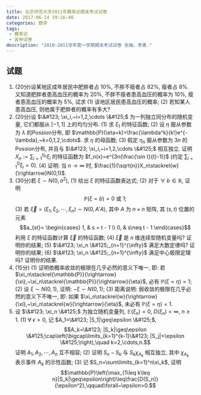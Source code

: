 ```yaml
---
title: 北京师范大学2011年概率论期末考试试卷
date: 2017-06-14 19:16:48
categories: 数学
tags:
 - 概率论
 - 各种试卷
description: "2010-2011学年第一学期期末考试试卷 张梅、李勇."
---
```


## 试题

1. (20分)设某地区成年居民中肥胖者占 $10\%$, 不胖不瘦者占 $82\%$, 瘦者占 $8\%$. 又知道肥胖者患高血压的概率为 $20\%$, 不胖不瘦者患高血压的概率为 $10\%$, 瘦者患高血压的概率为 $5\%$, 试求
    (1) 该地区居民患高血压的概率; 
    (2) 若知某人患高血压, 则他属于肥胖者的概率有多大? 
2. (20分)设 $\&#123; \xi_i,~i=1,2,\cdots \&#125;$ 为一列独立同分布的随机变量, 它们都服从 $[-1,1]$ 上的均匀分布.
    (1) 求 $\xi_1$ 的特征函数; 
    (2) 设 $\eta$ 服从参数为 $\lambda$ 的Possion分布, 即 $\mathbb{P}(\eta=k)=\frac{\lambda^k}{k!}e^{-\lambda},~k=0,1,2,\cdots$. 求 $\eta$ 的母函数; 
    (3) 假定 $\eta_n$ 服从参数为 $3n$ 的Possion分布, 并且与 $\&#123; \xi_i,~i=1,2,\cdots \&#125;$ 相互独立. 证明 $X_n:=\sum\nolimits_{i=1}^{\eta_n}\xi_i$ 的特征函数为 $f_n(x)=e^{3n(\frac{\sin t}{t}-1)}$ (约定 $\sum\nolimits_{i=1}^0\xi_i=0$).
    (4) 证明: 当 $n\to\infty$ 时, $\frac{1}{\sqrt{n}}X_n\stackrel{w}{\rightarrow}N(0,1)$.
3. (30分)若 $\xi\sim N(0,\sigma^2)$,
    (1) 给出 $\xi$ 的特征函数表达式; 
    (2) 对于 $\forall~b\in\mathbb{R}$, 证明 $$\mathbb{P}(\xi=b)=0~\text{或}~1;$$
    (3) 若 $\vec{\xi}=(\xi_1,\xi_2,\cdots,\xi_n)\sim N(0,A'A)$, 其中 $A$ 为 $n\times n$ 矩阵, 其 $(s,t)$ 位置的元素 $$a_{st}=
   \begin{cases}
   1, & s = t - 1 \\
   0, & s\neq t - 1
   \end{cases}$$ 利用 $\xi$ 的特征函数计算 $\vec{\xi}$ 的特征函数; 
    (4) $\vec{\xi}$ 是 $n$ 维连续型随机变量吗? 证明你的结果; 
    (5) $\&#123; \xi_n \&#125;_{n=1}^{\infty}$ 满足大数定律吗? 证明你的结果; 
    (6) $\&#123; \xi_n \&#125;_{n=1}^{\infty}$ 满足中心极限定理吗? 证明你的结果.
4. (15分)
    (1) 证明依概率收敛的极限在几乎必然的意义下唯一, 即: 若 $\xi_n\stackrel{\mathbb{P}}{\rightarrow}{\xi},~\xi_n\stackrel{\mathbb{P}}{\rightarrow}{\eta}$, 必有 $\mathbb{P}(\xi=\eta)=1$;
    (2) 设 $\xi\sim N(0,1)$, 证明: $-\xi\sim N(0,1)$;
    (3) 距离说明: 弱收敛的极限在几乎必然的意义下不唯一, 即: 如果 $\xi_n\stackrel{w}{\rightarrow}{\xi},~\xi_n\stackrel{w}{\rightarrow}{\eta}$, 未必有 $\mathbb{P}(\xi=\eta)=1$.
5. 设 $\&#123; \xi_n \&#125;$ 为独立随机变量列, $\mathbb{E}(\xi_n)=0$, $D(\xi_n)<\infty$, $n\geqslant 1$.
    (1) $\forall~\epsilon>0$, 记 $A_1=\&#123; |S_1|\geq\epsilon \&#125;$, $$A_k=\&#123; |S_k|\geq\epsilon \&#125;\cap\left(\bigcap\limits_{k=1}^{k-1}\&#123; |S_j|<\epsilon \&#125;\right),\quad k=2,\cdots,n.$$ 证明 $A_1,A_2,\cdots,A_n$ 互不相容;
    (2) 证明 $S_n-S_k$ 与 $S_k\chi_{A_k}$ 相互独立, 其中 $\chi_{A_k}$ 表示事件 $A_k$ 的示性函数; 
    (3) 记 $S_n=\sum\limits_{k=1}^n\xi_k$, 证明 $$\mathbb{P}\left(\max_{1\leq k\leq n}|S_k|\geq\epsilon\right)\leq\frac{D(S_n)}{\epsilon^2},\qquad\forall~\epsilon>0.$$